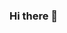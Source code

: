### Hi there 👋

<!--
**MinhyeokSun/MinhyeokSun** is a ✨ _special_ ✨ repository because its `README.md` (this file) appears on your GitHub profile.

Here are some ideas to get you started:

- 🌱 I’m currently learning Android, DevOps
- 👯 I’m looking to collaborate on ...
- 💬 Ask me about ...
- 📫 How to reach me: smh5050@naver.com
-->

